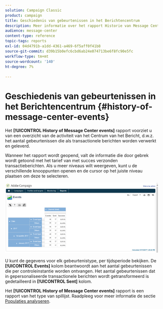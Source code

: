 ```yaml
---
solution: Campaign Classic
product: campaign
title: Geschiedenis van gebeurtenissen in het Berichtencentrum
description: Meer informatie over het rapport Historie van Message Center-gebeurtenissen.
audience: message-center
content-type: reference
topic-tags: reports
exl-id: 04d4791b-a1dd-4361-a469-6f5aff0f41b8
source-git-commit: d39b15b0efc6cbd6ab24e074713be6f8fc90e5fc
workflow-type: tm+mt
source-wordcount: '140'
ht-degree: 7%

---
```


# Geschiedenis van gebeurtenissen in het Berichtencentrum {#history-of-message-center-events}

Het **[!UICONTROL History of Message Center events]** rapport voorziet u van een overzicht van de activiteit van het Centrum van het Bericht, d.w.z. het aantal gebeurtenissen die als transactionele berichten worden verwerkt en geleverd.

Wanneer het rapport wordt geopend, valt de informatie die door gebrek wordt getoond met het tarief van met succes verzonden transactieberichten. Als u meer niveaus wilt weergeven, kunt u de verschillende knooppunten openen en de cursor op het juiste niveau plaatsen om deze te selecteren.

![](assets/messagecenter_reporting_001.png)

U kunt de gegevens voor elk gebeurtenistype, per tijdsperiode bekijken. De **[!UICONTROL Events]** kolom beantwoordt aan het aantal gebeurtenissen die per controleinstantie worden ontvangen. Het aantal gebeurtenissen dat in gepersonaliseerde transactionele berichten wordt getransformeerd is gedetailleerd in **[!UICONTROL Sent]** kolom.

Het **[!UICONTROL History of Message Center events]** rapport is een rapport van het type van spillijst. Raadpleeg voor meer informatie de sectie [Populaties analyseren](../../reporting/using/about-descriptive-analysis.md).
